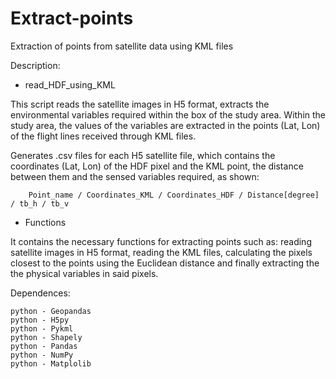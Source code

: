# Extract-points
Extraction of points from satellite data using KML files

Description:

- read_HDF_using_KML

This script reads the satellite images in H5 format, extracts the environmental variables required within the box of the study area. Within the study area, the values of the variables are extracted in the points (Lat, Lon) of the flight lines received through KML files.

Generates .csv files for each H5 satellite file, which contains the coordinates (Lat, Lon) of the HDF pixel and the KML point, the distance between them and the sensed variables required, as shown: 


        Point_name / Coordinates_KML / Coordinates_HDF / Distance[degree] / tb_h / tb_v



- Functions 

It contains the necessary functions for extracting points such as: reading satellite images in H5 format, reading the KML files, calculating the pixels closest to the points using the Euclidean distance and finally extracting the the physical variables in said pixels.






Dependences:

    python - Geopandas
    python - H5py 
    python - Pykml
    python - Shapely
    python - Pandas
    python - NumPy
    python - Matplolib
